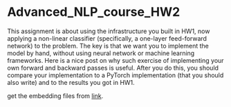 # Advanced_NLP_course_HW2
This assignment is about using the infrastructure you built in HW1, now applying a non-linear classifier (specifically, a one-layer feed-forward network) to the problem. The key is that we want you to implement the model by hand, without using neural network or machine learning frameworks. Here is a nice post on why such exercise of implementing your own forward and backward passes is useful. After you do this, you should compare your implementation to a PyTorch implementation (that you should also write) and to the results you got in HW1.


get the embedding files from [link](https://drive.google.com/file/d/1DVcwpvvP2j8EjqmUROZKzFkzoF8HXDC4/view).